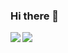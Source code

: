 ### Hi there 👋

<div>
<a href="https://github-readme-stats.vercel.app/api/username=jeuse-weeder&count_private=true&show_icons=true&include_all_commits=true">
  <img  align="left" src="https://github-readme-stats.vercel.app/api?username=jeuse-weeder&count_private=true&show_icons=true&include_all_commits=true" />
</a>
<a href="https://github-readme-stats.vercel.app/api/top-langs/?username=jeuse-weeder">
  <img align="left" src="https://github-readme-stats.vercel.app/api/top-langs/?username=jeuse-weeder&hide=javascript,php,html&layout=compact" />
</a>
</div>
